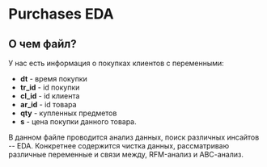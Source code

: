 # Рurchаsеs EDA

## О чем файл?

У нас есть информация о покупках клиентов с переменными:
+ **dt** - время покупки
+ **tr_id** - id покупки
+ **cl_id** - id клиента
+ **ar_id** - id товара
+ **qty** - купленных предметов
+ **s** - цена покупки данного товара.

В данном файле проводится анализ данных, поиск различных инсайтов -- EDA. 
Конкретнее содержится чистка данных, рассматриваю различные переменные и связи между, RFM-анализ и АВС-анализ. 

